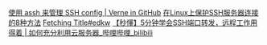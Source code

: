 [使用 assh 来管理 SSH config | Verne in GitHub](https://einverne.github.io/post/2020/07/advanced-ssh-config-management.html)
[在Linux上保护SSH服务器连接的8种方法](https://unsafe.sh/go-157212.html)
[Fetching Title#edkw](https://unsafe.sh/go-156626.html)
[【秒懂】5分钟学会SSH端口转发，远程工作用得着 | 如何充分利用云服务器\_哔哩哔哩\_bilibili](https://www.bilibili.com/video/BV1C7411P7Er/?spm_id_from=333.337.search-card.all.click&vd_source=b92112731015c20054034d26c9ad8a67)